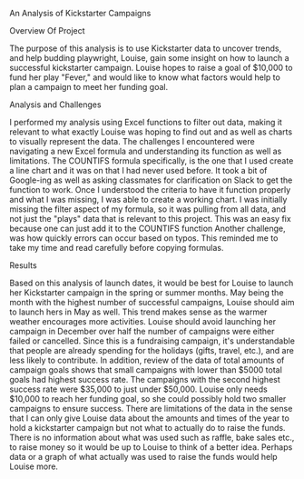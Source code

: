 An Analysis of Kickstarter Campaigns

Overview Of Project

The purpose of this analysis is to use Kickstarter data to uncover trends, and help budding playwright, Louise, gain some insight on how to launch a successful kickstarter campaign. Louise hopes to raise a goal of $10,000 to fund her play "Fever," and would like to know what factors would help to plan a campaign to meet her funding goal.

Analysis and Challenges

I performed my analysis using Excel functions to filter out data, making it relevant to what exactly Louise was hoping to find out and as well as charts to visually represent the data. The challenges I encountered were navigating a new Excel formula and understanding its function as well as limitations. The COUNTIFS formula specifically, is the one that I used create a line chart and it was on that I had never used before. It took a bit of Google-ing as well as asking classmates for clarification on Slack to get the function to work. Once I understood the criteria to have it function properly and what I was missing, I was able to create a working chart. I was initially missing the filter aspect of my formula, so it was pulling from all data, and not just the "plays" data that is relevant to this project. This was an easy fix because one can just add it to the COUNTIFS function Another challenge, was how quickly errors can occur based on typos. This reminded me to take my time and read carefully before copying formulas.

Results

Based on this analysis of launch dates, it would be best for Louise to launch her Kickstarter campaign in the spring or summer months. May being the month with the highest number of successful campaigns, Louise should aim to launch hers in May as well. This trend makes sense as the warmer weather encourages more activities. Louise should avoid launching her campaign in December over half the number of campaigns were either failed or cancelled. Since this is a fundraising campaign, it's understandable that people are already spending for the holidays (gifts, travel, etc.), and are less likely to contribute. In addition, review of the data of total amounts of campaign goals shows that small campaigns with lower than $5000 total goals had highest success rate. The campaigns with the second highest success rate were $35,000 to just under $50,000. Louise only needs $10,000 to reach her funding goal, so she could possibly hold two smaller campaigns to ensure success. There are limitations of the data in the sense that I can only give Louise data about the amounts and times of the year to hold a kickstarter campaign but not what to actually do to raise the funds. There is no information about what was used such as raffle, bake sales etc., to raise money so it would be up to Louise to think of a better idea. Perhaps data or a graph of what actually was used to raise the funds would help Louise more.
